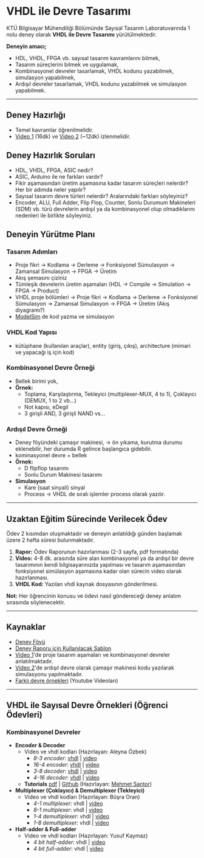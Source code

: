# VHDL ile Devre Tasarımı
KTÜ Bilgisayar Mühendiliği Bölümünde Sayısal Tasarım Laboratuvarında 1 nolu deney olarak **VHDL ile Devre Tasarımı** yürütülmektedir.

**Deneyin amacı;**
* HDL, VHDL, FPGA vb. sayısal tasarım kavramlarını bilmek,
* Tasarım süreçlerini bilmek ve uygulamak,
* Kombinasyonel devreler tasarlamak, VHDL kodunu yazabilmek, simulasyon yapabilmek,
* Ardışıl devreler tasarlamak, VHDL kodunu yazabilmek ve simulasyon yapabilmek.
---
## Deney Hazırlığı
* Temel kavramlar öğrenilmelidir.
* [Video 1](https://youtu.be/Z6Ql3Jw2hTU) (16dk) ve [Video 2](https://youtu.be/cg_CRbJMDLM) (~12dk) izlenmelidir.

## Deney Hazırlık Soruları
* HDL, VHDL, FPGA, ASIC nedir?
* ASIC, Arduino ile ne farkları vardır?
* Fikir aşamasından üretim aşamasına kadar tasarım süreçleri nelerdir? Her bir adımda neler yapılır?
* Sayısal tasarım devre türleri nelerdir? Aralarındaki farkları söyleyiniz?
* Encoder, ALU, Full Adder, Flip Flop, Counter, Sonlu Durumum Makineleri (SDM) vb. türü devrelerin ardışıl ya da kombinasyonel olup olmadıklarını nedenleri ile birlikte söyleyiniz.

## Deneyin Yürütme Planı
### Tasarım Adımları
* Proje fikri → Kodlama → Derleme → Fonksiyonel Sümulasyon → Zamansal Simulasyon → FPGA → Üretim
* Akış şemasını çiziniz
* Tümleşik devrelerin üretim aşamaları (HDL → Compile → Simulation → FPGA → Product)
* VHDL proje bölümleri → Proje fikri → Kodlama → Derleme → Fonksiyonel Sümulasyon → Zamansal Simulasyon → FPGA → Üretim (Akış diyagramı?)
* [ModelSim](https://www.mentor.com/company/higher_ed/modelsim-student-edition) de kod yazma ve simulasyon

### VHDL Kod Yapısı
* kütüphane (kullanılan araçlar), entity (giriş, çıkış), architecture (mimari ve yapacağı iş için kod)

### Kombinasyonel Devre Örneği
* Bellek birimi yok, 
* **Örnek:** 
  * Toplama, Karşılaştırma, Tekleyici (multiplexer-MUX, 4 to 1), Çoklayıcı (DEMUX, 1 to 2 vb...)
  * Not kapısı, eDegil
  * 3 girişli AND, 3 girişli NAND vs...

### Ardışıl Devre Örneği
* Deney föyündeki çamaşır makinesi, → ön yıkama, kurutma durumu eklenebilir, her durumda R gelince başlangıca gidebilir.
* kominasyonel devre + bellek
* **Örnek:**
  * D flipflop tasarımı
  * Sonlu Durum Makinesi tasarımı
* **Simulasyon**
  * Kare (saat sinyali) sinyal
  * Process → VHDL de sıralı işlemler process olarak yazılır.

---
## Uzaktan Eğitim Sürecinde Verilecek Ödev
Ödev 2 kısımdan oluşmaktadır ve deneyin anlatıldığı günden başlamak üzere 2 hafta süresi bulunmaktadır.
1. **Rapor:** Ödev Raporunun hazırlanması (2-3 sayfa, pdf formatında)
1. **Video:** 4-8 dk. arasında süre alan kombinasyonel ya da ardışıl bir devre tasarımının kendi bilgisayarınızda yapılması ve tasarım aşamasından fonksiyonel simülasyon aşamasına kadar olan sürecin video olarak hazırlanması.
1. **VHDL Kod:** Yazılan vhdl kaynak dosyasının gönderilmesi.

**Not:** Her öğrencinin konusu ve ödevi nasıl göndereceği deney anlatım sırasında söylenecektir.

---

## Kaynaklar
* [Deney Föyü](0_documents/VHDL_deney_rapor_sablonu.pdf)
* [Deney Raporu için Kullanılacak Şablon](0_documents/VHDL_deney_rapor_sablonu.pdf)
* [Video 1](https://youtu.be/Z6Ql3Jw2hTU)'de proje tasarım aşamaları ve kombinasyonel devreler anlatılmaktadır.
* [Video 2](https://youtu.be/cg_CRbJMDLM)'de ardışıl devre olarak çamaşır makinesi kodu yazılarak simulasyonu yapılmaktadır.
* [Farklı devre örnekleri](https://www.youtube.com/watch?v=KW5uX0c2s6I&list=PLcjh-_Mx3C9Ozs5U6qc2idUcsnTP5UyEq) (Youtube Videoları)

---
## VHDL ile Sayısal Devre Örnekleri (Öğrenci Ödevleri)
### Kombinasyonel Devreler 
* **Encoder  & Decoder**
  * Video ve vhdl kodları (Hazırlayan: Aleyna Özbek)
    * *8-3 encoder*: [vhdl](combinational_circuits/8-to-3_encoder.vhd) | [video](https://www.youtube.com/watch?v=Zwku31DfQkM&list=PLcjh-_Mx3C9Ozs5U6qc2idUcsnTP5UyEq&index=2)
    * *16-4 encoder*: [vhdl](combinational_circuits/16-to-4_encoder.vhd) | [video](https://www.youtube.com/watch?v=Zwku31DfQkM&list=PLcjh-_Mx3C9Ozs5U6qc2idUcsnTP5UyEq&index=2)
    * *3-8 decoder*: [vhdl](combinational_circuits/3-to-8_decoder.vhd) | [video](https://www.youtube.com/watch?v=KW5uX0c2s6I&list=PLcjh-_Mx3C9Ozs5U6qc2idUcsnTP5UyEq&index=1)
    * *4-16 decoder*: [vhdl](combinational_circuits/4-to-16_decoder.vhd) | [video](https://www.youtube.com/watch?v=KW5uX0c2s6I&list=PLcjh-_Mx3C9Ozs5U6qc2idUcsnTP5UyEq&index=1)
  * **Tutorials** [pdf](https://github.com/zyavuz610/laboratory_apps_inKTU/blob/master/0_logic_design_lab/1_vhdl_ile_devre_tasarimi/0_documents/encoder_decoder_tutorial.pdf) | [Github](combinational_circuits/encoder_decoder.md) (Hazırlayan: [Mehmet Santor](https://github.com/SANT0R/examples))
* **Multiplexer (Çoklayıcı) & Demultiplexer (Tekleyici)**
  * Video ve vhdl kodları (Hazırlayan: Büşra Oran)
    * *4-1 multiplexer*: vhdl | [video](https://www.youtube.com/watch?v=qlVf-e4ltEU&list=PLcjh-_Mx3C9Ozs5U6qc2idUcsnTP5UyEq&index=3)
    * *8-1 multiplexer*: vhdl | [video](https://www.youtube.com/watch?v=qlVf-e4ltEU&list=PLcjh-_Mx3C9Ozs5U6qc2idUcsnTP5UyEq&index=3)
    * *1-4 demultiplexer*: vhdl | [video](https://www.youtube.com/watch?v=qlVf-e4ltEU&list=PLcjh-_Mx3C9Ozs5U6qc2idUcsnTP5UyEq&index=4)
    * *1-8 demultiplexer*: vhdl | [video](https://www.youtube.com/watch?v=qlVf-e4ltEU&list=PLcjh-_Mx3C9Ozs5U6qc2idUcsnTP5UyEq&index=4)
* **Half-adder & Full-adder**
  * Video ve vhdl kodları (Hazırlayan: Yusuf Kaymaz)
    * *4 bit half-adder*: vhdl | [video](https://www.youtube.com/watch?v=FTmJkX7pvf8&list=PLcjh-_Mx3C9Ozs5U6qc2idUcsnTP5UyEq&index=5)
    * *4 bit full-adder*: vhdl | [video](https://www.youtube.com/watch?v=FTmJkX7pvf8&list=PLcjh-_Mx3C9Ozs5U6qc2idUcsnTP5UyEq&index=6)

